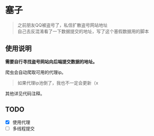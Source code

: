 # 塞子
> 之前朋友QQ被盗号了，私信扩散盗号网站地址  
> 自己去反混淆看了一下数据提交的地址，写了这个塞假数据用的脚本

## 使用说明
**需要自行寻找盗号网站向后端提交数据的地址。**  

爬虫会自动爬取可用的代理ip。  
> 如果代理ip池倒了，我也不一定会更新（x  

其他详见代码注释。  

## TODO
- [x] 使用代理  
- [ ] 多线程提交
